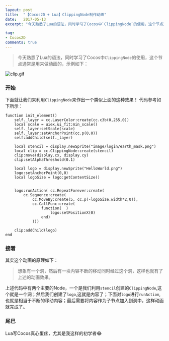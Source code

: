 ```yaml
---
layout: post
title:  "【Cocos2D + Lua】ClippingNode制作动画"
date:   2017-05-13
excerpt: "今天熟悉了Lua的语法，同时学习了Cocos中`ClippingNode`的使用，这个节点通常是用来做动画的，示例如下："

tag:
- Cocos2D
comments: true
---
```


>今天熟悉了Lua的语法，同时学习了Cocos中`ClippingNode`的使用，这个节点通常是用来做动画的，示例如下：


![clip.gif]({{site.url}}/assets/images/blog/cocos2D_clippingNode_1.gif)

			
### 开始
下面就让我们来利用`ClippingNode`来作出一个类似上面的这种效果！
代码参考如下所示：
```
function init_element()
    self._layer = cc.LayerColor:create(cc.c3b(0,255,0))
    local scale = uiex.ui_fit:min_scale()
    self._layer:setScale(scale)
    self._layer:setAnchorPoint(cc.p(0,0))
    self:addChild(self._layer)

    local stencil = display.newSprite("image/login/earth_mask.png")
    local clip = cc.ClippingNode:create(stencil)
    clip:move(display.cx, display.cy)
    clip:setAlphaThreshold(0.1)

    local logo = display.newSprite("HelloWorld.png")
    logo:setAnchorPoint(0,0)
    local logoSize = logo:getContentSize()


    logo:runAction( cc.RepeatForever:create(
        cc.Sequence:create(
            cc.MoveBy:create(5, cc.p(-logoSize.width*2,0)),
            cc.CallFunc:create(
                function(  )
                    logo:setPositionX(0)
                end)
            )))

    clip:addChild(logo)
end
```

### 接着
其实这个动画的原理如下：
>想象有一个洞，然后有一块内容不断的移动同时经过这个洞，这样也就有了上述的动画效果。

上述代码中有两个主要的Node，一个是我们利用`stencil`创建的`ClippingNode`,这个就是一个洞；然后我们创建了`logo`,这就是内容了；下面对`logo`进行`runAction`,也就是相当于不断的移动内容；最后需要将内容作为子节点加入到洞中，这样动画就完成了。

### 尾巴
Lua写Cocos真心蛋疼，尤其是我这样的初学者😂
